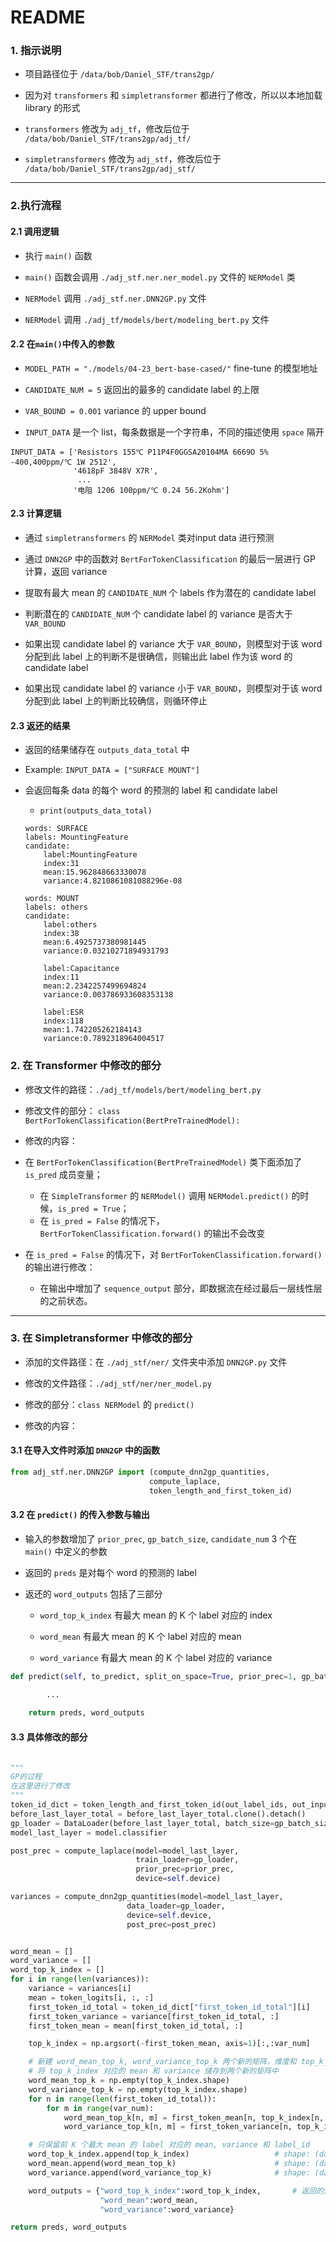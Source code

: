 # README
    

### 1. 指示说明
* 项目路径位于 `/data/bob/Daniel_STF/trans2gp/`

* 因为对 `transformers` 和 `simpletransformer` 都进行了修改，所以以本地加载 library 的形式

* `transformers` 修改为 `adj_tf`，修改后位于 `/data/bob/Daniel_STF/trans2gp/adj_tf/`

* `simpletransformers` 修改为 `adj_stf`，修改后位于 `/data/bob/Daniel_STF/trans2gp/adj_stf/`

***

### 2.执行流程

#### 2.1 调用逻辑
* 执行 `main()` 函数

* `main()` 函数会调用 `./adj_stf.ner.ner_model.py` 文件的 `NERModel` 类

* `NERModel` 调用 `./adj_stf.ner.DNN2GP.py` 文件

* `NERModel` 调用 `./adj_tf/models/bert/modeling_bert.py` 文件


#### 2.2 在`main()`中传入的参数
* `MODEL_PATH = "./models/04-23_bert-base-cased/"` fine-tune 的模型地址 

* `CANDIDATE_NUM = 5` 返回出的最多的 candidate label 的上限

* `VAR_BOUND = 0.001` variance 的 upper bound

* `INPUT_DATA` 是一个 list，每条数据是一个字符串，不同的描述使用 `space` 隔开

```
INPUT_DATA = ['Resistors 155℃ P11P4F0GGSA20104MA 6669O 5% -400,400ppm/℃ 1W 2512',
              '4618pF 3848V X7R',
               ...
              '电阻 1206 100ppm/℃ 0.24 56.2Kohm']
```


#### 2.3 计算逻辑

* 通过 `simpletransformers` 的 `NERModel` 类对input data 进行预测

* 通过 `DNN2GP` 中的函数对 `BertForTokenClassification` 的最后一层进行 GP 计算，返回 variance

* 提取有最大 mean 的 `CANDIDATE_NUM` 个 labels 作为潜在的 candidate label

* 判断潜在的 `CANDIDATE_NUM` 个 candidate label 的 variance 是否大于 `VAR_BOUND`

* 如果出现 candidate label 的 variance 大于 `VAR_BOUND`，则模型对于该 word 分配到此 label 上的判断不是很确信，则输出此 label 作为该 word 的 candidate label

* 如果出现 candidate label 的 variance 小于 `VAR_BOUND`，则模型对于该 word 分配到此 label 上的判断比较确信，则循环停止

 

#### 2.3 返还的结果
* 返回的结果储存在 `outputs_data_total` 中

* Example: `INPUT_DATA = ["SURFACE MOUNT"]`

* 会返回每条 data 的每个 word 的预测的 label 和 candidate label
    
    * `print(outputs_data_total)`

    ```
    words: SURFACE
    labels: MountingFeature
    candidate:
        label:MountingFeature
        index:31
        mean:15.962848663330078
        variance:4.8210861081088296e-08
        
    words: MOUNT
    labels: others
    candidate:
        label:others
        index:38
        mean:6.4925737380981445
        variance:0.03210271894931793
        
        label:Capacitance
        index:11
        mean:2.2342257499694824
        variance:0.003786933608353138
        
        label:ESR
        index:118
        mean:1.742205262184143
        variance:0.7892318964004517
    ```


### 2. 在 Transformer 中修改的部分

* 修改文件的路径：`./adj_tf/models/bert/modeling_bert.py`

* 修改文件的部分： `class BertForTokenClassification(BertPreTrainedModel):`

* 修改的内容：


*  在 `BertForTokenClassification(BertPreTrainedModel)` 类下面添加了 `is_pred` 成员变量；

    * 在 `SimpleTransformer` 的 `NERModel()` 调用 `NERModel.predict()` 的时候，`is_pred = True`；
    * 在 `is_pred = False` 的情况下，`BertForTokenClassification.forward()` 的输出不会改变
* 在 `is_pred = False` 的情况下，对 `BertForTokenClassification.forward() `的输出进行修改：

    * 在输出中增加了 `sequence_output` 部分，即数据流在经过最后一层线性层的之前状态。  

***

### 3. 在 Simpletransformer 中修改的部分

* 添加的文件路径：在 `./adj_stf/ner/` 文件夹中添加 `DNN2GP.py` 文件

* 修改的文件路径：`./adj_stf/ner/ner_model.py`

* 修改的部分：`class NERModel` 的 `predict()`

* 修改的内容：

#### 3.1 在导入文件时添加 `DNN2GP` 中的函数
```python 
from adj_stf.ner.DNN2GP import (compute_dnn2gp_quantities,
                               compute_laplace,
                               token_length_and_first_token_id)
```
   

#### 3.2 在 `predict()` 的传入参数与输出

* 输入的参数增加了 `prior_prec`, `gp_batch_size`, `candidate_num` 3 个在 `main()` 中定义的参数

* 返回的 `preds` 是对每个 word 的预测的 label

* 返还的 `word_outputs` 包括了三部分
    * `word_top_k_index`      有最大 mean 的 K 个 label 对应的 index
    
    * `word_mean`             有最大 mean 的 K 个 label 对应的 mean
    
    * `word_variance`         有最大 mean 的 K 个 label 对应的 variance


```python
def predict(self, to_predict, split_on_space=True, prior_prec=1, gp_batch_size=2, var_num=5):

        ...
        
    return preds, word_outputs
```


#### 3.3 具体修改的部分


```python

"""
GP的过程
在这里进行了修改
"""
token_id_dict = token_length_and_first_token_id(out_label_ids, out_input_ids)             # 获取每条 data 的每个 word 的 first_token 对应的位置
before_last_layer_total = before_last_layer_total.clone().detach()                        # 获取最后一层线性层之前的数据，并使数据脱离计算图
gp_loader = DataLoader(before_last_layer_total, batch_size=gp_batch_size, shuffle=True)   # 新建用于 GP 的 data_loader
model_last_layer = model.classifier                                                       # 提取 BertForTokenClassification 的最后一层线性层

post_prec = compute_laplace(model=model_last_layer,                        # 获取后验分布的 variance
                            train_loader=gp_loader,                        # compute_laplace 来源于 DNN2GP
                            prior_prec=prior_prec,
                            device=self.device)

variances = compute_dnn2gp_quantities(model=model_last_layer,              # 计算模型需要输出的 variance
                          data_loader=gp_loader,                           # compute_dnn2gp_quantities 来源于 DNN2GP
                          device=self.device,
                          post_prec=post_prec)


word_mean = []
word_variance = []
word_top_k_index = []
for i in range(len(variances)):                                             # i 代表第 i 条 input_data
    variance = variances[i]                                                 # variance 是每条 data 对应的 variance  (128, 120)
    mean = token_logits[i, :, :]                                            # mean 是每条 data 对应的 mean          (128, 120)
    first_token_id_total = token_id_dict["first_token_id_total"][i]         # first tokens 的 id                  (words_number)
    first_token_variance = variance[first_token_id_total, :]                # first tokens 对应的 variance         (words_number, 120)
    first_token_mean = mean[first_token_id_total, :]                        # first tokens 对应的 mean             (words_number, 120)

    top_k_index = np.argsort(-first_token_mean, axis=1)[:,:var_num]         # 找到前 K 个有最大 mean 的 label id     (words_num, K)

    # 新建 word_mean_top_k, word_variance_top_k 两个新的矩阵，维度和 top_k_index 一样的
    # 将 top_k_index 对应的 mean 和 variance 储存到两个新的矩阵中
    word_mean_top_k = np.empty(top_k_index.shape)                           # 将这 K 个 label 对应的 mean 储存到新的矩阵里
    word_variance_top_k = np.empty(top_k_index.shape)                       # 将这 K 个 label 对应的 variance 储存到新的矩阵里
    for n in range(len(first_token_id_total)):
        for m in range(var_num):
            word_mean_top_k[n, m] = first_token_mean[n, top_k_index[n, m]]           # 前 K 个最大 mean 的 label 对应的 mean
            word_variance_top_k[n, m] = first_token_variance[n, top_k_index[n, m]]   # 前 K 个最大 mean 的 label 对应的 variance

    # 只保留前 K 个最大 mean 的 label 对应的 mean, variance 和 label_id
    word_top_k_index.append(top_k_index)                   # shape: (data_num [word_num, var_num])
    word_mean.append(word_mean_top_k)                      # shape: (data_num [word_num, var_num])
    word_variance.append(word_variance_top_k)              # shape: (data_num [word_num, var_num])

    word_outputs = {"word_top_k_index":word_top_k_index,       # 返回的是一个字典
                    "word_mean":word_mean,
                    "word_variance":word_variance}

return preds, word_outputs
```
   
